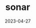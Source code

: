---
layout: short
title:  "sonar"
date:   2023-04-27
tags: devshort
username: julianblane
tiktok: 7226845892807249157
short: L9xfmsmpiLg
---